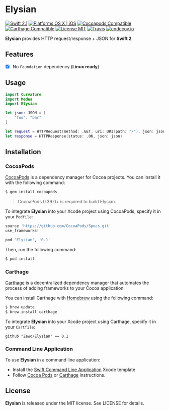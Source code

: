 Elysian
=======

[![Swift 2.1](https://img.shields.io/badge/Swift-2.1-orange.svg?style=flat)](https://developer.apple.com/swift/)
[![Platforms OS X | iOS](https://img.shields.io/badge/Platforms-OS%20X%20%7C%20iOS-lightgray.svg?style=flat)](https://developer.apple.com/swift/)
[![Cocoapods Compatible](https://img.shields.io/badge/Cocoapods-Compatible-4BC51D.svg?style=flat)](https://cocoapods.org/pods/Elysian)
[![Carthage Compatible](https://img.shields.io/badge/Carthage-Compatible-4BC51D.svg?style=flat)](https://github.com/Carthage/Carthage)
[![License MIT](https://img.shields.io/badge/License-MIT-blue.svg?style=flat)](https://github.com/Carthage/Carthage)
[![Travis](https://img.shields.io/badge/Build-Passing-4BC51D.svg?style=flat)](https://travis-ci.org/Zewo/Elysian)
[![codecov.io](http://codecov.io/github/Zewo/Elysian/coverage.svg?branch=master)](http://codecov.io/github/Zewo/Elysian?branch=master)

**Elysian** provides HTTP request/response + JSON for **Swift 2**.

## Features

- [x] No `Foundation` dependency (**Linux ready**)

## Usage

```swift
import Curvature
import Medea
import Elysian

let json: JSON = [
    "foo": "bar"
]

let request = HTTPRequest(method: .GET, uri: URI(path: "/"), json: json)
let response = HTTPResponse(status: .OK, json: json)
```

## Installation

### CocoaPods

[CocoaPods](http://cocoapods.org) is a dependency manager for Cocoa projects. You can install it with the following command:

```bash
$ gem install cocoapods
```

> CocoaPods 0.39.0+ is required to build Elysian.

To integrate **Elysian** into your Xcode project using CocoaPods, specify it in your `Podfile`:

```ruby
source 'https://github.com/CocoaPods/Specs.git'
use_frameworks!

pod 'Elysian', '0.1'
```

Then, run the following command:

```bash
$ pod install
```

### Carthage

[Carthage](https://github.com/Carthage/Carthage) is a decentralized dependency manager that automates the process of adding frameworks to your Cocoa application.

You can install Carthage with [Homebrew](http://brew.sh/) using the following command:

```bash
$ brew update
$ brew install carthage
```

To integrate **Elysian** into your Xcode project using Carthage, specify it in your `Cartfile`:

```ogdl
github "Zewo/Elysian" == 0.1
```

### Command Line Application

To use **Elysian** in a command line application:

- Install the [Swift Command Line Application](https://github.com/Zewo/Swift-Command-Line-Application-Template) Xcode template
- Follow [Cocoa Pods](#cocoapods) or [Carthage](#carthage) instructions.

License
-------

**Elysian** is released under the MIT license. See LICENSE for details.
